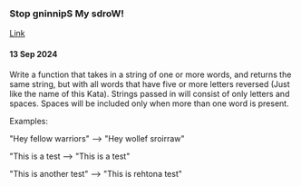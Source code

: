 ### Stop gninnipS My sdroW!
[Link](https://www.codewars.com/kata/5264d2b162488dc400000001/train/typescript)

#### 13 Sep 2024

Write a function that takes in a string of one or more words, and returns the same string, but with all words that have five or more letters reversed (Just like the name of this Kata). 
Strings passed in will consist of only letters and spaces. Spaces will be included only when more than one word is present.

Examples:


"Hey fellow warriors"  --> "Hey wollef sroirraw"

"This is a test        --> "This is a test"

"This is another test" --> "This is rehtona test"